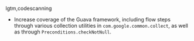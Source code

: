 lgtm,codescanning
* Increase coverage of the Guava framework, including flow steps through various collection utilities in `com.google.common.collect`, as well as through `Preconditions.checkNotNull`.
